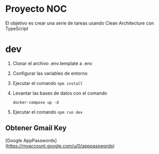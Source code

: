 # Proyecto NOC

El objetivo es crear una serie de tareas usando Clean Architecture con TypeScript

# dev

1. Clonar el archivo .env.template a .env
2. Configurar las variables de entorno
3. Ejecutar el comando `npm install`
4. Levantar las bases de datos con el comando

   ```
   docker-compose up -d
   ```

5. Ejecutar el comando `npm run dev`

## Obtener Gmail Key

[Google AppPasswords] (https://myaccount.google.com/u/0/apppasswords)
